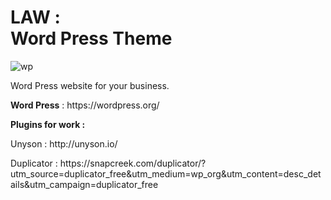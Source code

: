 <h1><strong>LAW : </strong> <br>Word Press Theme</h1>

<p>
	<img src="https://i.ibb.co/WKsx2ww/Law-BG.png" alt="wp">
</p>

<p>Word Press website for your business.</p>

<p><strong>Word Press</strong> : https://wordpress.org/</p>

<p><strong>Plugins for work : </strong><p> 


	
<p>Unyson : http://unyson.io/</p>


<p>Duplicator : https://snapcreek.com/duplicator/?utm_source=duplicator_free&utm_medium=wp_org&utm_content=desc_details&utm_campaign=duplicator_free</p>



